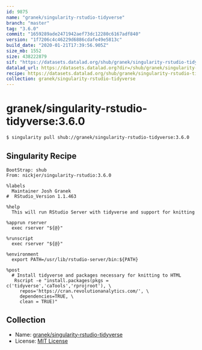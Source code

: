```yaml
---
id: 9875
name: "granek/singularity-rstudio-tidyverse"
branch: "master"
tag: "3.6.0"
commit: "1659289ade2471942aef73dc12280c6167adf840"
version: "1f7206c4c46229d6886cdafe49e5813c"
build_date: "2020-01-21T17:39:56.905Z"
size_mb: 1552
size: 438222879
sif: "https://datasets.datalad.org/shub/granek/singularity-rstudio-tidyverse/3.6.0/2020-01-21-1659289a-1f7206c4/1f7206c4c46229d6886cdafe49e5813c.simg"
datalad_url: https://datasets.datalad.org?dir=/shub/granek/singularity-rstudio-tidyverse/3.6.0/2020-01-21-1659289a-1f7206c4/
recipe: https://datasets.datalad.org/shub/granek/singularity-rstudio-tidyverse/3.6.0/2020-01-21-1659289a-1f7206c4/Singularity
collection: granek/singularity-rstudio-tidyverse
---
```


# granek/singularity-rstudio-tidyverse:3.6.0

```bash
$ singularity pull shub://granek/singularity-rstudio-tidyverse:3.6.0
```

## Singularity Recipe

```singularity
BootStrap: shub
From: nickjer/singularity-rstudio:3.6.0

%labels
  Maintainer Josh Granek
#  RStudio_Version 1.1.463

%help
  This will run RStudio Server with tidyverse and support for knitting

%apprun rserver
  exec rserver "${@}"

%runscript
  exec rserver "${@}"

%environment
  export PATH=/usr/lib/rstudio-server/bin:${PATH}

%post
  # Install tidyverse and packages necessary for knitting to HTML 
   Rscript -e "install.packages(pkgs = c('tidyverse','caTools','rprojroot'), \
     repos='https://cran.revolutionanalytics.com/', \
     dependencies=TRUE, \
     clean = TRUE)"
```

## Collection

 - Name: [granek/singularity-rstudio-tidyverse](https://github.com/granek/singularity-rstudio-tidyverse)
 - License: [MIT License](https://api.github.com/licenses/mit)

